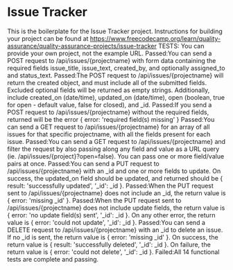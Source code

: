 # Issue Tracker

This is the boilerplate for the Issue Tracker project. Instructions for building your project can be found at https://www.freecodecamp.org/learn/quality-assurance/quality-assurance-projects/issue-tracker
TESTS:
You can provide your own project, not the example URL.
Passed:You can send a POST request to /api/issues/{projectname} with form data containing the required fields issue_title, issue_text, created_by, and optionally assigned_to and status_text.
Passed:The POST request to /api/issues/{projectname} will return the created object, and must include all of the submitted fields. Excluded optional fields will be returned as empty strings. Additionally, include created_on (date/time), updated_on (date/time), open (boolean, true for open - default value, false for closed), and _id.
Passed:If you send a POST request to /api/issues/{projectname} without the required fields, returned will be the error { error: 'required field(s) missing' }
Passed:You can send a GET request to /api/issues/{projectname} for an array of all issues for that specific projectname, with all the fields present for each issue.
Passed:You can send a GET request to /api/issues/{projectname} and filter the request by also passing along any field and value as a URL query (ie. /api/issues/{project}?open=false). You can pass one or more field/value pairs at once.
Passed:You can send a PUT request to /api/issues/{projectname} with an _id and one or more fields to update. On success, the updated_on field should be updated, and returned should be {  result: 'successfully updated', '_id': _id }.
Passed:When the PUT request sent to /api/issues/{projectname} does not include an _id, the return value is { error: 'missing _id' }.
Passed:When the PUT request sent to /api/issues/{projectname} does not include update fields, the return value is { error: 'no update field(s) sent', '_id': _id }. On any other error, the return value is { error: 'could not update', '_id': _id }.
Passed:You can send a DELETE request to /api/issues/{projectname} with an _id to delete an issue. If no _id is sent, the return value is { error: 'missing _id' }. On success, the return value is { result: 'successfully deleted', '_id': _id }. On failure, the return value is { error: 'could not delete', '_id': _id }.
Failed:All 14 functional tests are complete and passing.
